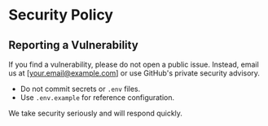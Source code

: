 # Security Policy

## Reporting a Vulnerability

If you find a vulnerability, please do not open a public issue. Instead, email us at [your.email@example.com] or use GitHub's private security advisory.

- Do not commit secrets or `.env` files.
- Use `.env.example` for reference configuration.

We take security seriously and will respond quickly.
